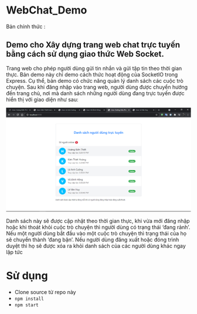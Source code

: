 # WebChat_Demo
Bản chính thức : 
## Demo cho Xây dựng trang web chat trực tuyến bằng cách sử dụng giao thức Web Socket. 
Trang web cho phép người dùng gửi tin nhắn và gửi tập tin theo thời gian thực. Bản demo này chỉ demo cách thức hoạt động của SocketIO trong Express.
Cụ thể, bản demo có chức năng quản lý danh sách các cuộc trò chuyện. Sau khi đăng nhập vào trang web, người dùng được chuyển hướng đến trang chủ,
nơi mà danh sách những người dùng đang trực tuyến được hiển thị với giao diện như sau:

![](img/interface.png)

Danh sách này sẽ được cập nhật theo thời gian thực, khi vừa mới đăng nhập hoặc khi 
thoát khỏi cuộc trò chuyện thì người dùng có trạng thái ‘đang rảnh’. Nếu một người 
dùng bắt đầu vào một cuộc trò chuyện thì trạng thái của họ sẽ chuyển thành ‘đang 
bận’. Nếu người dùng đăng xuất hoặc đóng trình duyệt thì họ sẽ được xóa ra khỏi 
danh sách của các người dùng khác ngay lập tức


# Sử dụng
- Clone source từ repo này
- `npm install`
- `npm start`
